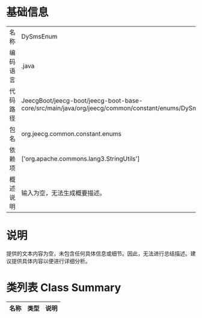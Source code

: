 # 基础信息

|      |      |
|------|------|
| 名称 | DySmsEnum |
| 编码语言 | .java |
| 代码路径 | JeecgBoot/jeecg-boot/jeecg-boot-base-core/src/main/java/org/jeecg/common/constant/enums/DySmsEnum.java |
| 包名 | org.jeecg.common.constant.enums |
| 依赖项 | ['org.apache.commons.lang3.StringUtils'] |
| 概述说明 | 输入为空，无法生成概要描述。 |

# 说明

提供的文本内容为空，未包含任何具体信息或细节。因此，无法进行总结描述。建议提供具体内容以便进行详细分析。

# 类列表 Class Summary

| 名称   | 类型  | 说明 |
|-------|------|-------------|




